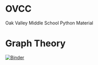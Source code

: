 # OVCC
Oak Valley Middle School Python Material

# Graph Theory

[![Binder](https://mybinder.org/badge_logo.svg)](https://mybinder.org/v2/gh/samlalwani/OVCC.git/master)